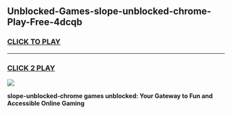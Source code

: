 
## Unblocked-Games-slope-unblocked-chrome-Play-Free-4dcqb
<h3>
<a href="https://premium76.site?title=slope-unblocked-chrome&ref=21A">CLICK TO PLAY</a></h3>
<hr>

<h3>
<a href="https://premium76.site?title=slope-unblocked-chrome&ref=21A">CLICK 2 PLAY</a>
  
</h3>

<a href="https://premium76.site?title=slope-unblocked-chrome&ref=21A"><img src="https://clearcache.store/games.png"></a>


**slope-unblocked-chrome games unblocked: Your Gateway to Fun and Accessible Online Gaming**
